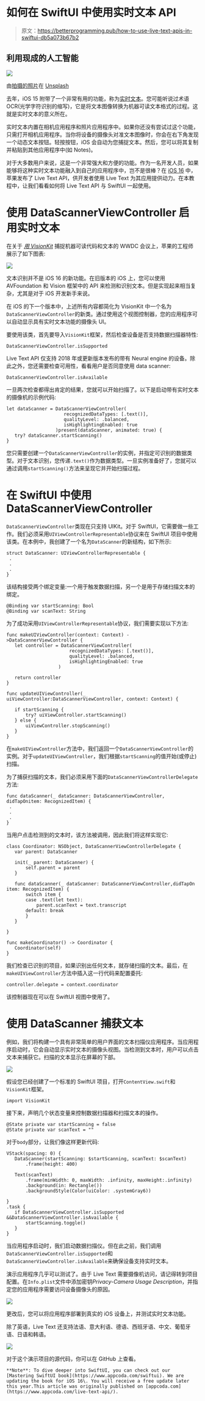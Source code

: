 # 如何在 SwiftUI 中使用实时文本 API

> 原文：<https://betterprogramming.pub/how-to-use-live-text-apis-in-swiftui-db5a073b67b2>

## 利用现成的人工智能

![](img/5faba24129adb7a3215a8b2bd8e254f9.png)

由[拍摄的照片](https://unsplash.com/@lemonvlad?utm_source=medium&utm_medium=referral)在 [Unsplash](https://unsplash.com?utm_source=medium&utm_medium=referral)

去年，iOS 15 附带了一个非常有用的功能，称为[实时文本](https://support.apple.com/en-hk/HT212630)。您可能听说过术语 OCR(光学字符识别的缩写)，它是将文本图像转换为机器可读文本格式的过程。这就是实时文本的意义所在。

实时文本内置在相机应用程序和照片应用程序中。如果你还没有尝试过这个功能，只需打开相机应用程序。当你将设备的摄像头对准文本图像时，你会在右下角发现一个动态文本按钮。轻按按钮，iOS 会自动为您捕捉文本。然后，您可以将其复制并粘贴到其他应用程序中(如 Notes)。

对于大多数用户来说，这是一个非常强大和方便的功能。作为一名开发人员，如果能够将这种实时文本功能融入到自己的应用程序中，岂不是很棒？在 [iOS 16](https://www.appcoda.com/swiftui-4/) 中，苹果发布了 Live Text API，供开发者使用 Live Text 为其应用提供动力。在本教程中，让我们看看如何将 Live Text API 与 SwiftUI 一起使用。

# 使用 DataScannerViewController 启用实时文本

在关于 [*用 VisionKit*](https://developer.apple.com/videos/play/wwdc2022-10025) 捕捉机器可读代码和文本的 WWDC 会议上，苹果的工程师展示了如下图表:

![](img/722625325e575f27b27ccca46e83d317.png)

文本识别并不是 iOS 16 的新功能。在旧版本的 iOS 上，您可以使用 AVFoundation 和 Vision 框架中的 API 来检测和识别文本。但是实现起来相当复杂，尤其是对于 iOS 开发新手来说。

在 iOS 的下一个版本中，上述所有内容都简化为 VisionKit 中一个名为`DataScannerViewController`的新类。通过使用这个视图控制器，您的应用程序可以自动显示具有实时文本功能的摄像头 UI。

要使用该类，首先要导入`VisionKit`框架，然后检查设备是否支持数据扫描器特性:

```
DataScannerViewController.isSupported
```

Live Text API 仅支持 2018 年或更新版本发布的带有 Neural engine 的设备。除此之外，您还需要检查可用性，看看用户是否同意使用 data scanner:

```
DataScannerViewController.isAvailable
```

一旦两次检查都得出肯定的结果，您就可以开始扫描了。以下是启动带有实时文本的摄像机的示例代码:

```
let dataScanner = DataScannerViewController(
                     recognizedDataTypes: [.text()],
                     qualityLevel: .balanced,
                     isHighlightingEnabled: true
                  )present(dataScanner, animated: true) {
   try? dataScanner.startScanning()
}
```

您只需要创建一个`DataScannerViewController`的实例，并指定可识别的数据类型。对于文本识别，您传递`.text()`作为数据类型。一旦实例准备好了，您就可以通过调用`startScanning()`方法来呈现它并开始扫描过程。

# 在 SwiftUI 中使用 DataScannerViewController

`DataScannerViewController`类现在只支持 UIKit。对于 SwiftUI，它需要做一些工作。我们必须采用`UIViewControllerRepresentable`协议来在 SwiftUI 项目中使用该类。在本例中，我创建了一个名为`DataScanner`的新结构，如下所示:

```
struct DataScanner: UIViewControllerRepresentable {
 .
 .
 .
}
```

该结构接受两个绑定变量:一个用于触发数据扫描，另一个是用于存储扫描文本的绑定。

```
@Binding var startScanning: Bool
@Binding var scanText: String
```

为了成功采用`UIViewControllerRepresentable`协议，我们需要实现以下方法:

```
func makeUIViewController(context: Context) ->DataScannerViewController {
   let controller = DataScannerViewController(
                       recognizedDataTypes: [.text()],
                       qualityLevel: .balanced,
                       isHighlightingEnabled: true
                   )

   return controller
}
​
func updateUIViewController(_ uiViewController:DataScannerViewController, context: Context) {

   if startScanning {
       try? uiViewController.startScanning()
   } else {
       uiViewController.stopScanning()
   }
}
```

在`makeUIViewController`方法中，我们返回一个`DataScannerViewController`的实例。对于`updateUIViewController`，我们根据`startScanning`的值开始(或停止)扫描。

为了捕获扫描的文本，我们必须采用下面的`DataScannerViewControllerDelegate`方法:

```
func dataScanner(_ dataScanner: DataScannerViewController, didTapOnitem: RecognizedItem) {
 .
 .
 .
}
```

当用户点击检测到的文本时，该方法被调用，因此我们将这样实现它:

```
class Coordinator: NSObject, DataScannerViewControllerDelegate {
   var parent: DataScanner

   init(_ parent: DataScanner) {
       self.parent = parent
   }

   func dataScanner(_ dataScanner: DataScannerViewController,didTapOn item: RecognizedItem) {
       switch item {
       case .text(let text):
           parent.scanText = text.transcript
       default: break
       }
   }

}
​
func makeCoordinator() -> Coordinator {
   Coordinator(self)
}
```

我们检查已识别的项目，如果识别出任何文本，就存储扫描的文本。最后，在`makeUIViewController`方法中插入这一行代码来配置委托:

```
controller.delegate = context.coordinator
```

该控制器现在可以在 SwiftUI 视图中使用了。

# 使用 DataScanner 捕获文本

例如，我们将构建一个具有非常简单的用户界面的文本扫描仪应用程序。当应用程序启动时，它会自动显示实时文本的摄像头视图。当检测到文本时，用户可以点击文本来捕获它。扫描的文本显示在屏幕的下部。

![](img/70285e86d557c5ef0b3b050eb77732af.png)

假设您已经创建了一个标准的 SwiftUI 项目，打开`ContentView.swift`和`VisionKit`框架。

```
import VisionKit
```

接下来，声明几个状态变量来控制数据扫描器和扫描文本的操作。

```
@State private var startScanning = false
@State private var scanText = ""
```

对于`body`部分，让我们像这样更新代码:

```
VStack(spacing: 0) {
   DataScanner(startScanning: $startScanning, scanText: $scanText)
       .frame(height: 400)

   Text(scanText)
       .frame(minWidth: 0, maxWidth: .infinity, maxHeight:.infinity)
       .background(in: Rectangle())
       .backgroundStyle(Color(uiColor: .systemGray6))

}
.task {
   if DataScannerViewController.isSupported &&DataScannerViewController.isAvailable {
       startScanning.toggle()
   }
}
```

当应用程序启动时，我们启动数据扫描仪。但在此之前，我们调用`DataScannerViewController.isSupported`和`DataScannerViewController.isAvailable`来确保设备支持实时文本。

演示应用程序几乎可以测试了。由于 Live Text 需要摄像机访问，请记得转到项目配置。在`Info.plist`文件中添加密钥*Privacy-Camera Usage Description*，并指定您的应用程序需要访问设备摄像头的原因。

![](img/15b50f0ff107e0ac141437448db5bd74.png)

更改后，您可以将应用程序部署到真实的 iOS 设备上，并测试实时文本功能。

除了英语，Live Text 还支持法语、意大利语、德语、西班牙语、中文、葡萄牙语、日语和韩语。

![](img/1a26d40b88d9c7ab7e3b93faa7f8f47a.png)

对于这个演示项目的源代码，你可以在 GitHub 上查看。

```
**Note**: To dive deeper into SwiftUI, you can check out our [Mastering SwiftUI book](https://www.appcoda.com/swiftui). We are updating the book for iOS 16\. You will receive a free update later this year.This article was originally published on [appcoda.com](https://www.appcoda.com/live-text-api/).
```